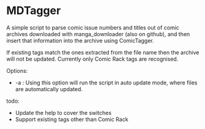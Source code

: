 MDTagger
========

A simple script to parse comic issue numbers and titles out of comic archives downloaded with manga_downloader (also on github), and then insert that information into the archive using ComicTagger.

If existing tags match the ones extracted from the file name then the archive will not be updated. Currently only Comic Rack tags are recognised.

Options:
 * -a : Using this option will run the script in auto update mode, where files are automatically updated.

todo:
* Update the help to cover the switches
* Support existing tags other than Comic Rack
